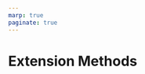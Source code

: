 ```yaml
---
marp: true
paginate: true
---
```


<style>
section { justify-content: flex-start; }
</style>

# Extension Methods